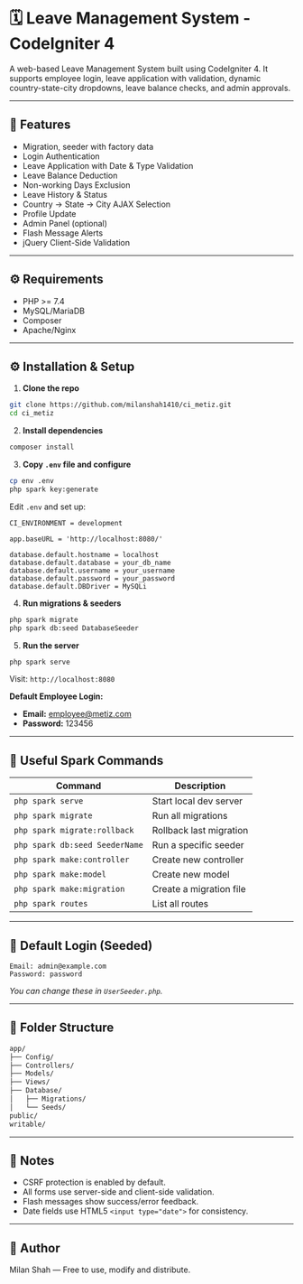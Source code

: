 # 🗓️ Leave Management System - CodeIgniter 4

A web-based Leave Management System built using CodeIgniter 4. It supports employee login, leave application with validation, dynamic country-state-city dropdowns, leave balance checks, and admin approvals.

---

## 🚀 Features
- Migration, seeder with factory data
- Login Authentication
- Leave Application with Date & Type Validation
- Leave Balance Deduction
- Non-working Days Exclusion
- Leave History & Status
- Country → State → City AJAX Selection
- Profile Update
- Admin Panel (optional)
- Flash Message Alerts
- jQuery Client-Side Validation

---

## ⚙️ Requirements

- PHP >= 7.4
- MySQL/MariaDB
- Composer
- Apache/Nginx

---

## ⚙️ Installation & Setup

1. **Clone the repo**

```bash
git clone https://github.com/milanshah1410/ci_metiz.git
cd ci_metiz
```

2. **Install dependencies**

```bash
composer install
```

3. **Copy `.env` file and configure**

```bash
cp env .env
php spark key:generate
```

Edit `.env` and set up:

```dotenv
CI_ENVIRONMENT = development

app.baseURL = 'http://localhost:8080/'

database.default.hostname = localhost
database.default.database = your_db_name
database.default.username = your_username
database.default.password = your_password
database.default.DBDriver = MySQLi
```

4. **Run migrations & seeders**

```bash
php spark migrate
php spark db:seed DatabaseSeeder
```

5. **Run the server**

```bash
php spark serve
```

Visit: `http://localhost:8080`

**Default Employee Login:**

- **Email:** employee@metiz.com  
- **Password:** 123456

---

## 🧪 Useful Spark Commands

| Command                         | Description                     |
| ------------------------------ | ------------------------------- |
| `php spark serve`              | Start local dev server          |
| `php spark migrate`            | Run all migrations              |
| `php spark migrate:rollback`   | Rollback last migration         |
| `php spark db:seed SeederName` | Run a specific seeder           |
| `php spark make:controller`    | Create new controller           |
| `php spark make:model`         | Create new model                |
| `php spark make:migration`     | Create a migration file         |
| `php spark routes`             | List all routes                 |

---

## 👤 Default Login (Seeded)

```text
Email: admin@example.com
Password: password
```

_You can change these in `UserSeeder.php`._

---

## 📁 Folder Structure

```bash
app/
├── Config/
├── Controllers/
├── Models/
├── Views/
├── Database/
│   ├── Migrations/
│   └── Seeds/
public/
writable/
```

---

## 📌 Notes

- CSRF protection is enabled by default.
- All forms use server-side and client-side validation.
- Flash messages show success/error feedback.
- Date fields use HTML5 `<input type="date">` for consistency.

---

## 📜 Author

Milan Shah — Free to use, modify and distribute.

